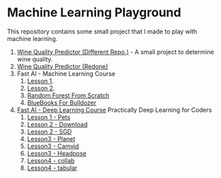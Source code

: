 # Machine Learning Playground

This repository contains some small project that I made to play with machine learning.

1. [Wine Quality Predictor (Different Repo.)](https://github.com/s-r-aman/wine_quality_predictor) - A small project to determine wine quality.
2. [Wine Quality Predictor (Redone)](/wine_snob.ipynb)
3. Fast AI - Machine Learning Course
   1. [Lesson 1](/fastdotai/fastai_1.ipynb).
   2. [Lesson 2](/fastdotai/fastai_2.ipynb).
   3. [Random Forest From Scratch](/fastdotai/rf_scratch.ipynb)
   4. [BlueBooks For Bulldozer](/blue_book_for_bulldozer.ipynb)
4. [Fast AI - Deep Learning Course](http://course-v3.fast.ai) Practically Deep Learning for Coders
   1. [Lesson 1 - Pets](/fastdotai_dl/lesson1-pets.ipynb)
   1. [Lesson 2 - Download](/fastdotai_dl/lesson2_download.ipynb)
   1. [Lesson 2 - SGD](/fastdotai_dl/lesson2_sgd.ipynb)
   1. [Lesson3 - Planet](/fastdotai_dl/lesson3_planet.ipynb)
   1. [Lesson3 - Camvid](/fastdotai_dl/lesson3_camvid.ipynb)
   1. [Lesson3 - Headpose](/fastdotai_dl/lesson3_headpose.ipynb)
   1. [Lesson4 - collab](/fastdotai_dl/lesson4_collab.ipynb)
   1. [Lesson4 - tabular](/fastdotai_dl/lesson4_tabular.ipynb)
